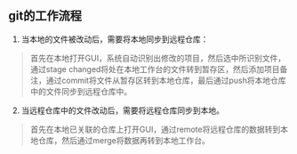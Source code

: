 ## git的工作流程
1. 当本地的文件被改动后，需要将本地同步到远程仓库：
>首先在本地打开GUI，系统自动识别出修改的项目，然后选中所识别文件，通过stage changed将处在本地工作台的文件转到暂存区，然后添加项目备注，通过commit将文件从暂存区转到本地仓库，最后通过push将本地仓库中的文件同步到远程仓库中。
2. 当远程仓库中的文件改动后，需要将远程仓库同步到本地。
>首先在本地已关联的仓库上打开GUI，通过remote将远程仓库的数据转到本地仓库，然后通过merge将数据再转到本地工作台。
